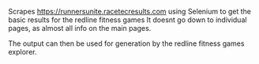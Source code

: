 Scrapes https://runnersunite.racetecresults.com using Selenium to get the basic results for the redline fitness games
It doesnt go down to individual pages, as almost all info on the main pages.

The output can then be used for generation by the redline fitness games explorer.
